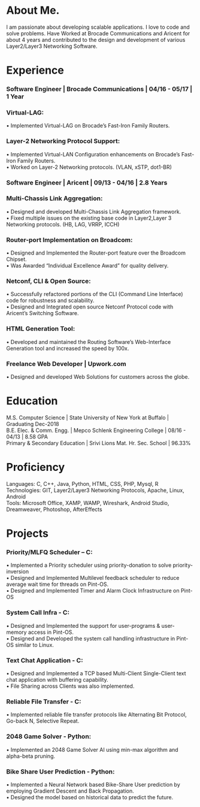 # About Me.
I am passionate about developing scalable applications. I love to code and solve problems.
Have Worked at Brocade Communications and Aricent for about 4 years and contributed to the design and development of various Layer2/Layer3 Networking Software.

# Experience
### Software Engineer | Brocade Communications | 04/16 - 05/17 | 1 Year
### Virtual-LAG:
• Implemented Virtual-LAG on Brocade’s Fast-Iron Family Routers.
### Layer-2 Networking Protocol Support:
• Implemented Virtual-LAN Configuration enhancements on Brocade’s Fast-Iron Family Routers.<br />
• Worked on Layer-2 Networking protocols. (VLAN, xSTP, dot1-BR)

### Software Engineer | Aricent | 09/13 - 04/16 | 2.8 Years
### Multi-Chassis Link Aggregation:
• Designed and developed Multi-Chassis Link Aggregation framework.<br />
• Fixed multiple issues on the existing base code in Layer2,Layer 3 Networking protocols. (HB, LAG, VRRP, ICCH)
### Router-port Implementation on Broadcom:
• Designed and Implemented the Router-port feature over the Broadcom Chipset.<br />
• Was Awarded “Individual Excellence Award” for quality delivery.
### Netconf, CLI & Open Source:
• Successfully refactored portions of the CLI (Command Line Interface) code for robustness and scalability.<br />
• Designed and Integrated open source Netconf Protocol code with Aricent’s Switching Software.
### HTML Generation Tool:
• Developed and maintained the Routing Software’s Web-Interface Generation tool and increased the speed by 100x.

### Freelance Web Developer | Upwork.com
• Designed and developed Web Solutions for customers across the globe.

# Education
M.S. Computer Science | State University of New York at Buffalo | Graduating Dec-2018 <br />
B.E. Elec. & Comm. Engg. | Mepco Schlenk Engineering College | 08/16 - 04/13 | 8.58 GPA<br />
Primary & Secondary Education | Srivi Lions Mat. Hr. Sec. School | 96.33% <br />

# Proficiency
Languages: C, C++, Java, Python, HTML, CSS, PHP, Mysql, R<br />
Technologies: GIT, Layer2/Layer3 Networking Protocols, Apache, Linux, Android<br />
Tools: Microsoft Office, XAMP, WAMP, Wireshark, Android Studio, Dreamweaver, Photoshop, AfterEffects<br />

# Projects
### Priority/MLFQ Scheduler – C: 
• Implemented a Priority scheduler using priority-donation to solve priority-inversion<br />
• Designed and Implemented Multilevel feedback scheduler to reduce average wait time for threads on Pint-OS.<br />
• Designed and Implemented Timer and Alarm Clock Infrastructure on Pint-OS<br />

### System Call Infra - C:
• Designed and Implemented the support for user-programs & user-memory access in Pint-OS.<br />
• Designed and Developed the system call handling infrastructure in Pint-OS similar to Linux.<br />

### Text Chat Application - C:
• Designed and Implemented a TCP based Multi-Client Single-Client text chat application with buffering capability.<br />
• File Sharing across Clients was also implemented.<br />

### Reliable File Transfer - C:
• Implemented reliable file transfer protocols like Alternating Bit Protocol, Go-back N, Selective Repeat.<br />

### 2048 Game Solver - Python:
• Implemented an 2048 Game Solver AI using min-max algorithm and alpha-beta pruning.<br />

### Bike Share User Prediction - Python:
• Implemented a Neural Network based Bike-Share User prediction by employing Gradient Descent and Back Propagation.<br />
• Designed the model based on historical data to predict the future.<br />




  

